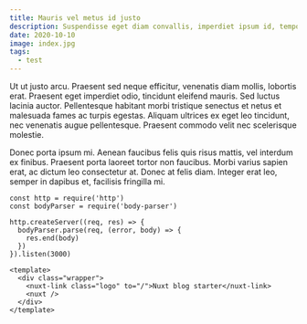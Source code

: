 ```yaml
---
title: Mauris vel metus id justo
description: Suspendisse eget diam convallis, imperdiet ipsum id, tempor ligula. Suspendisse mollis mollis velit eget scelerisque.
date: 2020-10-10
image: index.jpg
tags:
  - test
---
```


Ut ut justo arcu. Praesent sed neque efficitur, venenatis diam mollis, lobortis erat. Praesent eget imperdiet odio, tincidunt eleifend mauris. Sed luctus lacinia auctor. Pellentesque habitant morbi tristique senectus et netus et malesuada fames ac turpis egestas. Aliquam ultrices ex eget leo tincidunt, nec venenatis augue pellentesque. Praesent commodo velit nec scelerisque molestie.

Donec porta ipsum mi. Aenean faucibus felis quis risus mattis, vel interdum ex finibus. Praesent porta laoreet tortor non faucibus. Morbi varius sapien erat, ac dictum leo consectetur at. Donec at felis diam. Integer erat leo, semper in dapibus et, facilisis fringilla mi.

```js{1,3-5}[server.js]
const http = require('http')
const bodyParser = require('body-parser')

http.createServer((req, res) => {
  bodyParser.parse(req, (error, body) => {
    res.end(body)
  })
}).listen(3000)
```

<v-img src="code.jpg" alt="Index"></v-img>

```vue{1,3-5}
<template>
  <div class="wrapper">
    <nuxt-link class="logo" to="/">Nuxt blog starter</nuxt-link>
    <nuxt />
  </div>
</template>
```

